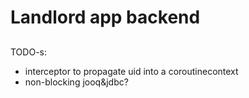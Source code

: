 # Landlord app backend
##
TODO-s:
- interceptor to propagate uid into a coroutinecontext
- non-blocking jooq&jdbc?